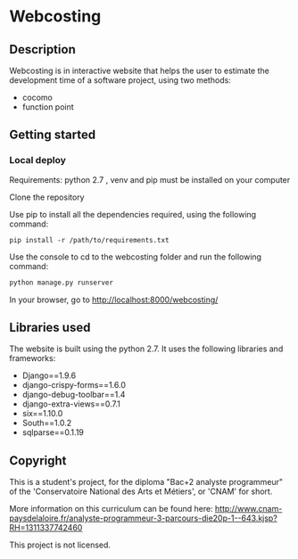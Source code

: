 # Webcosting

## Description

Webcosting is in interactive website that helps the user to estimate the development time of a software project, using two methods:
- cocomo
- function point

## Getting started

### Local deploy

Requirements: python 2.7 , venv and pip must be installed on your computer

Clone the repository

Use pip to install all the dependencies required, using the following command: 
```
pip install -r /path/to/requirements.txt
```
Use the console to cd to the webcosting folder and run the following command: 
``` python
python manage.py runserver
```
In your browser, go to <http://localhost:8000/webcosting/>


## Libraries used

The website is built using the python 2.7.
It uses the following libraries and frameworks:
- Django==1.9.6
- django-crispy-forms==1.6.0
- django-debug-toolbar==1.4
- django-extra-views==0.7.1
- six==1.10.0
- South==1.0.2
- sqlparse==0.1.19


## Copyright

This is a student's project, for the diploma "Bac+2 analyste programmeur" of the 'Conservatoire National des Arts et Métiers', or 'CNAM' for short.

More information on this curriculum can be found here:
http://www.cnam-paysdelaloire.fr/analyste-programmeur-3-parcours-die20p-1--643.kjsp?RH=1311337742460

This project is not licensed.



